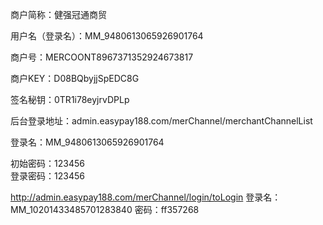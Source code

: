 商户简称：健强冠通商贸


用户名（登录名）：MM_9480613065926901764 


商户号：MERCOONT8967371352924673817  

商户KEY：D08BQbyjjSpEDC8G  

签名秘钥：0TR1i78eyjrvDPLp  
 





后台登录地址：admin.easypay188.com/merChannel/merchantChannelList  

登录名：MM_9480613065926901764   

初始密码：123456  
登录密码：123456  

http://admin.easypay188.com/merChannel/login/toLogin
登录名：MM_10201433485701283840
密码：ff357268
